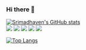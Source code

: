 ### Hi there 👋
[![Srimadhaven's GitHub stats](https://github-readme-stats.vercel.app/api?username=MaddyDev-glitch&hide=contribs,stars&count_private=trueshow_icons=true&theme=radical)
](https://github.com/MaddyDev-glitch/github-readme-stats)
<br>
![](https://img.shields.io/badge/<OS>-<Windows>-informational?style=flat&logo=<LOGO_NAME>&logoColor=white&color=2bbc8a) ![](https://img.shields.io/badge/<Code>-<Flutter>-informational?style=flat&logo=<LOGO_NAME>&logoColor=white&color=2bbc8a) ![](https://img.shields.io/badge/<Code>-<C/C++>-informational?style=flat&logo=<LOGO_NAME>&logoColor=white&color=2bbc8a) ![](https://img.shields.io/badge/<Code>-<Dart>-informational?style=flat&logo=<LOGO_NAME>&logoColor=white&color=2bbc8a) ![](https://img.shields.io/badge/<Cloud>-<Firebase>-informational?style=flat&logo=<LOGO_NAME>&logoColor=white&color=2bbc8a)





[![Top Langs](https://github-readme-stats.vercel.app/api/top-langs/?username=MaddyDev-glitch&langs_count=10&hide=assembly&exclude_repo=MyWebsite&theme=radical)](https://github.com/MaddyDev-glitch/github-readme-stats)
<br>
<!-- 
- 🔭 I’m currently working on ...
- 🌱 I’m currently learning ...
- 👯 I’m looking to collaborate on ...
- 🤔 I’m looking for help with NodeJS
- 💬 Ask me about ...
- 📫 How to reach me: ...
- 😄 Pronouns: ...
- ⚡ Fun fact: ... -->

